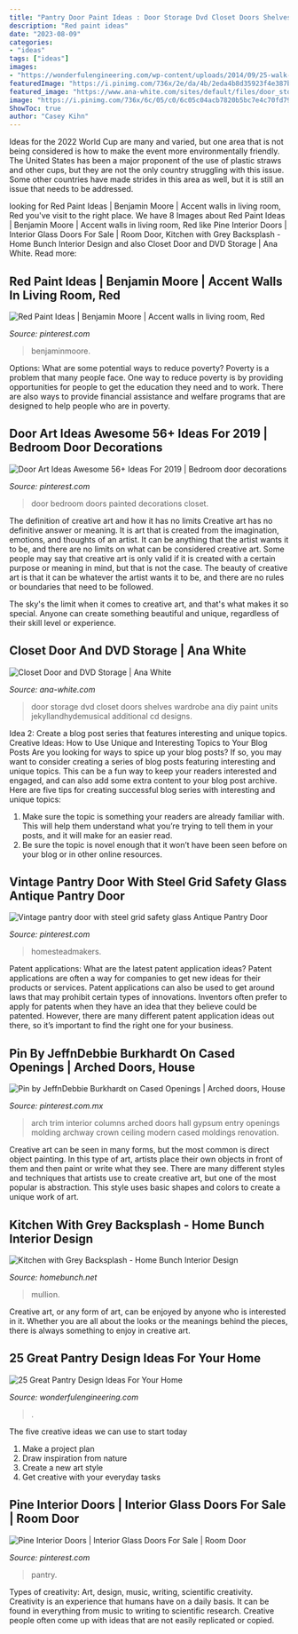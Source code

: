 ```yaml
---
title: "Pantry Door Paint Ideas : Door Storage Dvd Closet Doors Shelves Wardrobe Ana Diy Paint Units Jekyllandhydemusical Additional Cd Designs"
description: "Red paint ideas"
date: "2023-08-09"
categories:
- "ideas"
tags: ["ideas"]
images:
- "https://wonderfulengineering.com/wp-content/uploads/2014/09/25-walk-in-pantry-ideas-21.jpg"
featuredImage: "https://i.pinimg.com/736x/2e/da/4b/2eda4b8d35923f4e387b40c45e3b3d47.jpg"
featured_image: "https://www.ana-white.com/sites/default/files/door_storage2.jpg"
image: "https://i.pinimg.com/736x/6c/05/c0/6c05c04acb7820b5bc7e4c70fd7979cf.jpg"
ShowToc: true
author: "Casey Kihn"
---
```



Ideas for the 2022 World Cup are many and varied, but one area that is not being considered is how to make the event more environmentally friendly. The United States has been a major proponent of the use of plastic straws and other cups, but they are not the only country struggling with this issue. Some other countries have made strides in this area as well, but it is still an issue that needs to be addressed.

	

		
looking for Red Paint Ideas | Benjamin Moore | Accent walls in living room, Red you've visit to the right place. We have 8 Images about Red Paint Ideas | Benjamin Moore | Accent walls in living room, Red like Pine Interior Doors | Interior Glass Doors For Sale | Room Door, Kitchen with Grey Backsplash - Home Bunch Interior Design and also Closet Door and DVD Storage | Ana White. Read more:
		
    
## Red Paint Ideas | Benjamin Moore | Accent Walls In Living Room, Red

<img loading=lazy src="https://i.pinimg.com/736x/2e/da/4b/2eda4b8d35923f4e387b40c45e3b3d47.jpg" onerror="this.onerror=null;this.src='https://tse3.mm.bing.net/th?id=OIP.FQwhF1UESZfLJ73MuXOmsgAAAA&amp;pid=15.1';" alt="Red Paint Ideas | Benjamin Moore | Accent walls in living room, Red">

_Source: pinterest.com_

>benjaminmoore. 

	

Options: What are some potential ways to reduce poverty?
Poverty is a problem that many people face. One way to reduce poverty is by providing opportunities for people to get the education they need and to work. There are also ways to provide financial assistance and welfare programs that are designed to help people who are in poverty.

    
## Door Art Ideas Awesome 56+ Ideas For 2019 | Bedroom Door Decorations

<img loading=lazy src="https://i.pinimg.com/736x/ae/9a/ca/ae9aca48214d98f6b0fabed1f82ff48b.jpg" onerror="this.onerror=null;this.src='https://tse2.mm.bing.net/th?id=OIP.u7or6bQBCVufGBij8Iot9QAAAA&amp;pid=15.1';" alt="Door Art Ideas Awesome 56+ Ideas For 2019 | Bedroom door decorations">

_Source: pinterest.com_

>door bedroom doors painted decorations closet. 

	

The definition of creative art and how it has no limits
Creative art has no definitive answer or meaning. It is art that is created from the imagination, emotions, and thoughts of an artist. It can be anything that the artist wants it to be, and there are no limits on what can be considered creative art.
Some people may say that creative art is only valid if it is created with a certain purpose or meaning in mind, but that is not the case. The beauty of creative art is that it can be whatever the artist wants it to be, and there are no rules or boundaries that need to be followed.

The sky's the limit when it comes to creative art, and that's what makes it so special. Anyone can create something beautiful and unique, regardless of their skill level or experience.

    
## Closet Door And DVD Storage | Ana White

<img loading=lazy src="https://www.ana-white.com/sites/default/files/door_storage2.jpg" onerror="this.onerror=null;this.src='https://tse1.mm.bing.net/th?id=OIP.R83OuNOItB_2OUbvPgvw4QHaLH&amp;pid=15.1';" alt="Closet Door and DVD Storage | Ana White">

_Source: ana-white.com_

>door storage dvd closet doors shelves wardrobe ana diy paint units jekyllandhydemusical additional cd designs. 

	

Idea 2: Create a blog post series that features interesting and unique topics.
Creative Ideas: How to Use Unique and Interesting Topics to Your Blog Posts 
Are you looking for ways to spice up your blog posts? If so, you may want to consider creating a series of blog posts featuring interesting and unique topics. This can be a fun way to keep your readers interested and engaged, and can also add some extra content to your blog post archive. Here are five tips for creating successful blog series with interesting and unique topics:

1. Make sure the topic is something your readers are already familiar with. This will help them understand what you’re trying to tell them in your posts, and it will make for an easier read.
2. Be sure the topic is novel enough that it won’t have been seen before on your blog or in other online resources.

    
## Vintage Pantry Door With Steel Grid Safety Glass Antique Pantry Door

<img loading=lazy src="https://i.pinimg.com/736x/e9/e9/b8/e9e9b889b6284decffd37b17ae65f549.jpg" onerror="this.onerror=null;this.src='https://tse1.mm.bing.net/th?id=OIP.wRqOoh6UtBSEjUQoDoedIgHaOv&amp;pid=15.1';" alt="Vintage pantry door with steel grid safety glass Antique Pantry Door">

_Source: pinterest.com_

>homesteadmakers. 

	

Patent applications: What are the latest patent application ideas?
Patent applications are often a way for companies to get new ideas for their products or services. Patent applications can also be used to get around laws that may prohibit certain types of innovations. 
Inventors often prefer to apply for patents when they have an idea that they believe could be patented. However, there are many different patent application ideas out there, so it’s important to find the right one for your business.

    
## Pin By JeffnDebbie Burkhardt On Cased Openings | Arched Doors, House

<img loading=lazy src="https://i.pinimg.com/736x/6c/05/c0/6c05c04acb7820b5bc7e4c70fd7979cf.jpg" onerror="this.onerror=null;this.src='https://tse1.mm.bing.net/th?id=OIP.4VNWkw_Utyp6HijeoiKmugHaJ3&amp;pid=15.1';" alt="Pin by JeffnDebbie Burkhardt on Cased Openings | Arched doors, House">

_Source: pinterest.com.mx_

>arch trim interior columns arched doors hall gypsum entry openings molding archway crown ceiling modern cased moldings renovation. 

	

Creative art can be seen in many forms, but the most common is direct object painting. In this type of art, artists place their own objects in front of them and then paint or write what they see. There are many different styles and techniques that artists use to create creative art, but one of the most popular is abstraction. This style uses basic shapes and colors to create a unique work of art.

    
## Kitchen With Grey Backsplash - Home Bunch Interior Design

<img loading=lazy src="http://www.homebunch.net/wp-content/uploads/2018/01/Kitchen-with-Eclipse-Mullion-Cabinets.jpg" onerror="this.onerror=null;this.src='https://tse2.mm.bing.net/th?id=OIP.s2DN-ioga3mPSy9EqapkOQHaLB&amp;pid=15.1';" alt="Kitchen with Grey Backsplash - Home Bunch Interior Design">

_Source: homebunch.net_

>mullion. 

	

Creative art, or any form of art, can be enjoyed by anyone who is interested in it. Whether you are all about the looks or the meanings behind the pieces, there is always something to enjoy in creative art.

    
## 25 Great Pantry Design Ideas For Your Home

<img loading=lazy src="https://wonderfulengineering.com/wp-content/uploads/2014/09/25-walk-in-pantry-ideas-21.jpg" onerror="this.onerror=null;this.src='https://tse3.mm.bing.net/th?id=OIP.YFBFqwcIBX0iDijthK9BjAHaLK&amp;pid=15.1';" alt="25 Great Pantry Design Ideas For Your Home">

_Source: wonderfulengineering.com_

>. 

	

The five creative ideas we can use to start today
1. Make a project plan
2. Draw inspiration from nature
3. Create a new art style
4. Get creative with your everyday tasks 

    
## Pine Interior Doors | Interior Glass Doors For Sale | Room Door

<img loading=lazy src="https://i.pinimg.com/736x/36/b6/f5/36b6f5da1baadf34b8a5dde37f02c68e.jpg" onerror="this.onerror=null;this.src='https://tse1.mm.bing.net/th?id=OIP.fLTkpJNkjfZBD7iTAnuuiwHaJ3&amp;pid=15.1';" alt="Pine Interior Doors | Interior Glass Doors For Sale | Room Door">

_Source: pinterest.com_

>pantry. 

	

Types of creativity: Art, design, music, writing, scientific creativity.
Creativity is an experience that humans have on a daily basis. It can be found in everything from music to writing to scientific research. Creative people often come up with ideas that are not easily replicated or copied.

